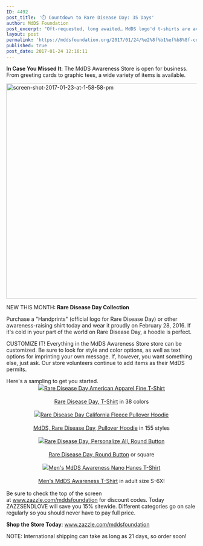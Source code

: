 ```yaml
---
ID: 4492
post_title: '⏱️ Countdown to Rare Disease Day: 35 Days'
author: MdDS Foundation
post_excerpt: "Oft-requested, long awaited… MdDS logo'd t-shirts are available again! And just in time for Rare Disease Day."
layout: post
permalink: 'https://mddsfoundation.org/2017/01/24/%e2%8f%b1%ef%b8%8f-countdown-to-rare-disease-day-35-days/'
published: true
post_date: 2017-01-24 12:16:11
---
```

<p id="yui_3_15_0_1_1485205688461_3910"><span id="yui_3_15_0_1_1485205688461_3909"><strong>In Case You Missed It</strong>: The MdDS Awareness Store is open for business. From greeting cards to graphic tees, a wide variety of items is available.  </span></p>
<p id="yui_3_15_0_1_1485205688461_3913"><img class="alignnone size-full wp-image-4277" src="https://beta.mddsfoundation.org/wp-content/uploads/2017/01/screen-shot-2017-01-23-at-1-58-58-pm.png" alt="screen-shot-2017-01-23-at-1-58-58-pm" width="1221" height="569" /></p>
<p id="yui_3_15_0_1_1485205688461_3913">NEW THIS MONTH: <span id="yui_3_15_0_1_1485205688461_3943"><strong>Rare Disease Day Collection</strong></span></p>
Purchase a "Handprints" (official logo for Rare Disease Day) or other awareness-raising shirt today and wear it proudly on February 28, 2016. If it's cold in your part of the world on Rare Disease Day, a hoodie is perfect.
<p id="yui_3_15_0_1_1485205688461_3917">CUSTOMIZE IT! Everything in the MdDS Awareness Store store can be customized. Be sure to look for style and color options, as well as text options for imprinting your own message. If, however, you want something else, just ask. Our store volunteers continue to add items as their MdDS permits.</p>
Here's a sampling to get you started.
<div style="text-align: center; line-height: 150%;"><a href="http://www.zazzle.com/z/3b2h6" rel="nofollow"><img style="border: 0;" src="http://rlv.zcache.com/rare_disease_day_american_apparel_fine_t_shirt-r907f34b5f6614116bfe7d419a0693370_k2g51_512.jpg?realview=113524261791142453&amp;max_dim=125" alt="Rare Disease Day American Apparel Fine T-Shirt" /></a></div>
<div style="text-align: center; line-height: 150%;">

<a href="http://www.zazzle.com/z/3b2h6" target="_blank" rel="nofollow noopener">Rare Disease Day, T-Shirt</a> in 38 colors

</div>
<div style="text-align: center; line-height: 150%;">

<a href="http://www.zazzle.com/z/3ba94" rel="nofollow"><img style="border: 0;" src="http://rlv.zcache.com/rare_disease_day_california_fleece_pullover_hoodie-rce8d40ab143e4d84822f06467b250fef_jyrs4_512.jpg?realview=113385158293961636&amp;max_dim=125" alt="Rare Disease Day California Fleece Pullover Hoodie" /></a>

<a href="http://www.zazzle.com/z/3ba94" target="_blank" rel="nofollow noopener">MdDS, Rare Disease Day, Pullover Hoodie</a> in 155 styles

</div>
<div style="text-align: center; line-height: 150%;">

<a href="http://www.zazzle.com/z/3ba99" rel="nofollow"><img style="border: 0;" src="http://rlv.zcache.com/rare_disease_day_personalize_all_round_button-r10c8a17004034f52bd0c18d938085465_x7j17_8byvr_512.jpg?realview=113183193135915451&amp;max_dim=125" alt="Rare Disease Day, Personalize All, Round Button" /></a>

</div>
<div style="text-align: center; line-height: 150%;">

<a href="http://www.zazzle.com/z/3ba99" target="_blank" rel="nofollow noopener">Rare Disease Day, Round Button</a> or square

</div>
<div style="text-align: center; line-height: 150%;">

<a href="http://www.zazzle.com/z/3ba5e" rel="nofollow"><img style="border: 0;" src="http://rlv.zcache.com/mens_mdds_awareness_nano_hanes_t_shirt-r2922196df7cf4940a9dd9e4bae261eaf_k21zz_512.jpg?realview=113745894146800642&amp;max_dim=125" alt="Men's MdDS Awareness Nano Hanes T-Shirt" /></a>

<a href="http://www.zazzle.com/z/3ba5e" target="_blank" rel="nofollow noopener">Men's MdDS Awareness T-Shirt</a> in adult size S-6X!

</div>
<p style="text-align: left;">Be sure to check the top of the screen at <a href="http://www.zazzle.com/mddsfoundation?rf=238617487973604920" target="_blank" rel="noopener">www.zazzle.com/mddsfoundation</a> for discount codes. Today ZAZZSENDLOVE will save you 15% sitewide. Different categories go on sale regularly so you should never have to pay full price.</p>
<strong>Shop the Store Today</strong>: <a href="http://www.zazzle.com/mddsfoundation?rf=238617487973604920" target="_blank" rel="noopener">www.zazzle.com/mddsfoundation</a>
<p style="text-align: left;">NOTE: International shipping can take as long as 21 days, so order soon!</p>